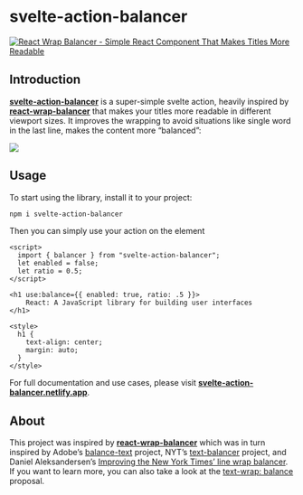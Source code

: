 # svelte-action-balancer

[![React Wrap Balancer - Simple React Component That Makes Titles More Readable](.github/card.png)](https://svelte-action-balancer.netlify.app)

## Introduction

[**svelte-action-balancer**](https://svelte-action-balancer.netlify.app) is a super-simple svelte action, heavily inspired by [**react-wrap-balancer**](https://github.com/shuding/react-wrap-balancer) that makes your titles more readable in different viewport sizes. It improves the wrapping to avoid situations like single word in the last line, makes the content more “balanced”:

![](.github/demo.gif)

## Usage

To start using the library, install it to your project:

```bash
npm i svelte-action-balancer
```

Then you can simply use your action on the element

```svelte
<script>
  import { balancer } from "svelte-action-balancer";
  let enabled = false;
  let ratio = 0.5;
</script>

<h1 use:balance={{ enabled: true, ratio: .5 }}>
    React: A JavaScript library for building user interfaces
</h1>

<style>
  h1 {
    text-align: center;
    margin: auto;
  }
</style>

```

For full documentation and use cases, please visit [**svelte-action-balancer.netlify.app**](https://react-wrap-balancer.vercel.app).

## About

This project was inspired by [**react-wrap-balancer**](https://github.com/shuding/react-wrap-balancer) which was in turn inspired by Adobe’s [balance-text](https://github.com/adobe/balance-text) project, NYT’s [text-balancer](https://github.com/nytimes/text-balancer) project, and Daniel Aleksandersen’s [Improving the New York Times’ line wrap balancer](https://www.ctrl.blog/entry/text-wrap-balance.html). If you want to learn more, you can also take a look at the [text-wrap: balance](https://drafts.csswg.org/css-text-4/#text-wrap) proposal.